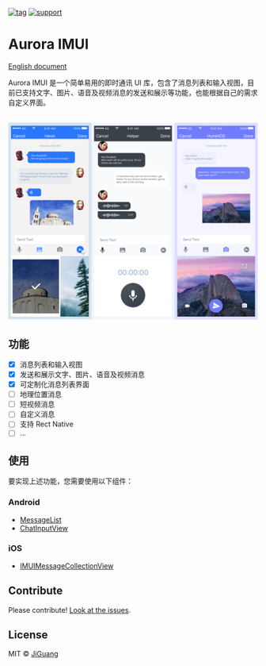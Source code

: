 [![tag](https://img.shields.io/badge/tag-0.0.1-blue.svg)](https://github.com/jpush/imui/releases)
[![support](https://img.shields.io/badge/support-iOS%20%26%20Android-brightgreen.svg)]()

# Aurora IMUI
[English document](./README_EN.md)

Aurora IMUI 是一个简单易用的即时通讯 UI 库，包含了消息列表和输入视图，目前已支持文字、图片、语音及视频消息的发送和展示等功能，也能根据自己的需求自定义界面。

<p align="center">
    <a target="_blank">
        <img src="https://github.com/huangminlinux/resource/blob/master/IMUIPick%402x.png" alt="IMUI" width=960/>
    </a>
</p>

## 功能
- [x] 消息列表和输入视图
- [x] 发送和展示文字、图片、语音及视频消息
- [x] 可定制化消息列表界面
- [ ] 地理位置消息
- [ ] 短视频消息
- [ ] 自定义消息
- [ ] 支持 Rect Native
- [ ] ...

## 使用
要实现上述功能，您需要使用以下组件：

### Android
- [MessageList](./docs/Android/usage.md)
- [ChatInputView](./Android/chatinput/README.md)

### iOS
- [IMUIMessageCollectionView](./docs/iOS/usage_iOS.md)

## Contribute
Please contribute! [Look at the issues](https://github.com/jpush/imui/issues).

## License
MIT © [JiGuang](/LICENSE)

